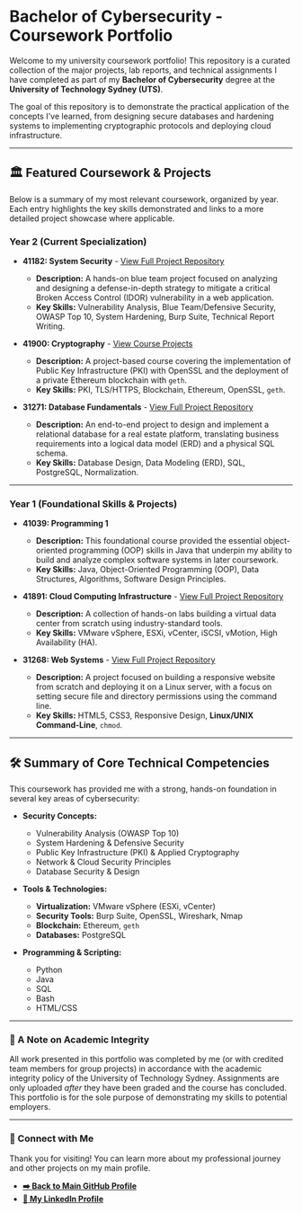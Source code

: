 # Bachelor of Cybersecurity - Coursework Portfolio


Welcome to my university coursework portfolio! This repository is a curated collection of the major projects, lab reports, and technical assignments I have completed as part of my **Bachelor of Cybersecurity** degree at the **University of Technology Sydney (UTS)**.

The goal of this repository is to demonstrate the practical application of the concepts I've learned, from designing secure databases and hardening systems to implementing cryptographic protocols and deploying cloud infrastructure.

---

## 🏛️ Featured Coursework & Projects

Below is a summary of my most relevant coursework, organized by year. Each entry highlights the key skills demonstrated and links to a more detailed project showcase where applicable.

### Year 2 (Current Specialization)

*   **41182: System Security** - [View Full Project Repository](https://github.com/shayanxcyber/Vulnerability-Analysis-and-Defense-IDOR)
    *   **Description:** A hands-on blue team project focused on analyzing and designing a defense-in-depth strategy to mitigate a critical Broken Access Control (IDOR) vulnerability in a web application.
    *   **Key Skills:** Vulnerability Analysis, Blue Team/Defensive Security, OWASP Top 10, System Hardening, Burp Suite, Technical Report Writing.

*   **41900: Cryptography** - [View Course Projects](https://github.com/shayanxcyber/University-Cybersecurity-Projects/tree/main/Cryptography)
    *   **Description:** A project-based course covering the implementation of Public Key Infrastructure (PKI) with OpenSSL and the deployment of a private Ethereum blockchain with `geth`.
    *   **Key Skills:** PKI, TLS/HTTPS, Blockchain, Ethereum, OpenSSL, `geth`.

*   **31271: Database Fundamentals** - [View Full Project Repository](https://github.com/shayanxcyber/Real-Estate-Database-Design-Project)
    *   **Description:** An end-to-end project to design and implement a relational database for a real estate platform, translating business requirements into a logical data model (ERD) and a physical SQL schema.
    *   **Key Skills:** Database Design, Data Modeling (ERD), SQL, PostgreSQL, Normalization.

---

### Year 1 (Foundational Skills & Projects)

*   **41039: Programming 1**
    *   **Description:** This foundational course provided the essential object-oriented programming (OOP) skills in Java that underpin my ability to build and analyze complex software systems in later coursework.
    *   **Key Skills:** Java, Object-Oriented Programming (OOP), Data Structures, Algorithms, Software Design Principles.

*   **41891: Cloud Computing Infrastructure** - [View Full Project Repository](https://github.com/shayanxcyber/VMware-vSphere-Lab-Projects)
    *   **Description:** A collection of hands-on labs building a virtual data center from scratch using industry-standard tools.
    *   **Key Skills:** VMware vSphere, ESXi, vCenter, iSCSI, vMotion, High Availability (HA).

*   **31268: Web Systems** - [View Full Project Repository](https://github.com/shayanxcyber/Personal-Portfolio-Website)
    *   **Description:** A project focused on building a responsive website from scratch and deploying it on a Linux server, with a focus on setting secure file and directory permissions using the command line.
    *   **Key Skills:** HTML5, CSS3, Responsive Design, **Linux/UNIX Command-Line**, `chmod`.

---

## 🛠️ Summary of Core Technical Competencies

This coursework has provided me with a strong, hands-on foundation in several key areas of cybersecurity:

*   **Security Concepts:**
    *   Vulnerability Analysis (OWASP Top 10)
    *   System Hardening & Defensive Security
    *   Public Key Infrastructure (PKI) & Applied Cryptography
    *   Network & Cloud Security Principles
    *   Database Security & Design

*   **Tools & Technologies:**
    *   **Virtualization:** VMware vSphere (ESXi, vCenter)
    *   **Security Tools:** Burp Suite, OpenSSL, Wireshark, Nmap
    *   **Blockchain:** Ethereum, `geth`
    *   **Databases:** PostgreSQL

*   **Programming & Scripting:**
    *   Python
    *   Java
    *   SQL
    *   Bash
    *   HTML/CSS

---

### 📜 A Note on Academic Integrity

All work presented in this portfolio was completed by me (or with credited team members for group projects) in accordance with the academic integrity policy of the University of Technology Sydney. Assignments are only uploaded *after* they have been graded and the course has concluded. This portfolio is for the sole purpose of demonstrating my skills to potential employers.

---

### 🔗 Connect with Me

Thank you for visiting! You can learn more about my professional journey and other projects on my main profile.

*   **[➡️ Back to Main GitHub Profile](https://github.com/shayanxcyber)**
*   **[💼 My LinkedIn Profile](https://www.linkedin.com/in/shayan-ali-776590339/)**
